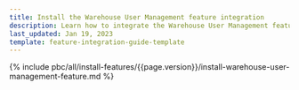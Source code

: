 ```yaml
---
title: Install the Warehouse User Management feature integration
description: Learn how to integrate the Warehouse User Management feature into your project
last_updated: Jan 19, 2023
template: feature-integration-guide-template
---
```


{% include pbc/all/install-features/{{page.version}}/install-warehouse-user-management-feature.md %} <!-- To edit, see /_includes/pbc/all/install-features/202304.0/install-warehouse-user-management-feature.md -->